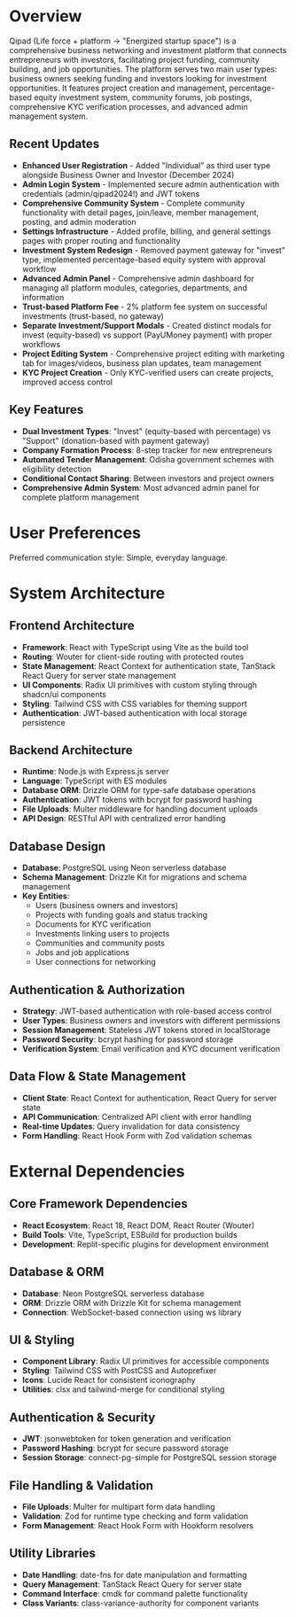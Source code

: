 # Overview

Qipad (Life force + platform → "Energized startup space") is a comprehensive business networking and investment platform that connects entrepreneurs with investors, facilitating project funding, community building, and job opportunities. The platform serves two main user types: business owners seeking funding and investors looking for investment opportunities. It features project creation and management, percentage-based equity investment system, community forums, job postings, comprehensive KYC verification processes, and advanced admin management system.

## Recent Updates
- **Enhanced User Registration** - Added "Individual" as third user type alongside Business Owner and Investor (December 2024)
- **Admin Login System** - Implemented secure admin authentication with credentials (admin/qipad2024!) and JWT tokens
- **Comprehensive Community System** - Complete community functionality with detail pages, join/leave, member management, posting, and admin moderation
- **Settings Infrastructure** - Added profile, billing, and general settings pages with proper routing and functionality
- **Investment System Redesign** - Removed payment gateway for "invest" type, implemented percentage-based equity system with approval workflow
- **Advanced Admin Panel** - Comprehensive admin dashboard for managing all platform modules, categories, departments, and information
- **Trust-based Platform Fee** - 2% platform fee system on successful investments (trust-based, no gateway)
- **Separate Investment/Support Modals** - Created distinct modals for invest (equity-based) vs support (PayUMoney payment) with proper workflows
- **Project Editing System** - Comprehensive project editing with marketing tab for images/videos, business plan updates, team management
- **KYC Project Creation** - Only KYC-verified users can create projects, improved access control

## Key Features
- **Dual Investment Types**: "Invest" (equity-based with percentage) vs "Support" (donation-based with payment gateway)
- **Company Formation Process**: 8-step tracker for new entrepreneurs  
- **Automated Tender Management**: Odisha government schemes with eligibility detection
- **Conditional Contact Sharing**: Between investors and project owners
- **Comprehensive Admin System**: Most advanced admin panel for complete platform management

# User Preferences

Preferred communication style: Simple, everyday language.

# System Architecture

## Frontend Architecture
- **Framework**: React with TypeScript using Vite as the build tool
- **Routing**: Wouter for client-side routing with protected routes
- **State Management**: React Context for authentication state, TanStack React Query for server state management
- **UI Components**: Radix UI primitives with custom styling through shadcn/ui components
- **Styling**: Tailwind CSS with CSS variables for theming support
- **Authentication**: JWT-based authentication with local storage persistence

## Backend Architecture
- **Runtime**: Node.js with Express.js server
- **Language**: TypeScript with ES modules
- **Database ORM**: Drizzle ORM for type-safe database operations
- **Authentication**: JWT tokens with bcrypt for password hashing
- **File Uploads**: Multer middleware for handling document uploads
- **API Design**: RESTful API with centralized error handling

## Database Design
- **Database**: PostgreSQL using Neon serverless database
- **Schema Management**: Drizzle Kit for migrations and schema management
- **Key Entities**:
  - Users (business owners and investors)
  - Projects with funding goals and status tracking
  - Documents for KYC verification
  - Investments linking users to projects
  - Communities and community posts
  - Jobs and job applications
  - User connections for networking

## Authentication & Authorization
- **Strategy**: JWT-based authentication with role-based access control
- **User Types**: Business owners and investors with different permissions
- **Session Management**: Stateless JWT tokens stored in localStorage
- **Password Security**: bcrypt hashing for password storage
- **Verification System**: Email verification and KYC document verification

## Data Flow & State Management
- **Client State**: React Context for authentication, React Query for server state
- **API Communication**: Centralized API client with error handling
- **Real-time Updates**: Query invalidation for data consistency
- **Form Handling**: React Hook Form with Zod validation schemas

# External Dependencies

## Core Framework Dependencies
- **React Ecosystem**: React 18, React DOM, React Router (Wouter)
- **Build Tools**: Vite, TypeScript, ESBuild for production builds
- **Development**: Replit-specific plugins for development environment

## Database & ORM
- **Database**: Neon PostgreSQL serverless database
- **ORM**: Drizzle ORM with Drizzle Kit for schema management
- **Connection**: WebSocket-based connection using ws library

## UI & Styling
- **Component Library**: Radix UI primitives for accessible components
- **Styling**: Tailwind CSS with PostCSS and Autoprefixer
- **Icons**: Lucide React for consistent iconography
- **Utilities**: clsx and tailwind-merge for conditional styling

## Authentication & Security
- **JWT**: jsonwebtoken for token generation and verification
- **Password Hashing**: bcrypt for secure password storage
- **Session Storage**: connect-pg-simple for PostgreSQL session storage

## File Handling & Validation
- **File Uploads**: Multer for multipart form data handling
- **Validation**: Zod for runtime type checking and form validation
- **Form Management**: React Hook Form with Hookform resolvers

## Utility Libraries
- **Date Handling**: date-fns for date manipulation and formatting
- **Query Management**: TanStack React Query for server state
- **Command Interface**: cmdk for command palette functionality
- **Class Variants**: class-variance-authority for component variants